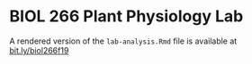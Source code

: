 # BIOL 266 Plant Physiology Lab

A rendered version of the `lab-analysis.Rmd` file is available at [bit.ly/biol266f19](http://bit.ly/biol266f19)
